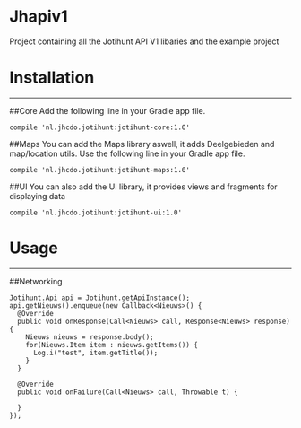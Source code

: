# Jhapiv1
Project containing all the Jotihunt API V1 libaries and the example project

# Installation
--------
##Core
Add the following line in your Gradle app file.

```
compile 'nl.jhcdo.jotihunt:jotihunt-core:1.0'
```
##Maps
You can add the Maps library aswell, it adds Deelgebieden and map/location utils. Use the following line in your Gradle app file.

```
compile 'nl.jhcdo.jotihunt:jotihunt-maps:1.0'
```
##UI
You can also add the UI library, it provides views and fragments for displaying data

```
compile 'nl.jhcdo.jotihunt:jotihunt-ui:1.0'
```
# Usage
--------

##Networking
```
Jotihunt.Api api = Jotihunt.getApiInstance();
api.getNieuws().enqueue(new Callback<Nieuws>() {
  @Override
  public void onResponse(Call<Nieuws> call, Response<Nieuws> response) {
    Nieuws nieuws = response.body();
    for(Nieuws.Item item : nieuws.getItems()) {
      Log.i("test", item.getTitle());
    }    
  }

  @Override
  public void onFailure(Call<Nieuws> call, Throwable t) {
   
  }
});
```
